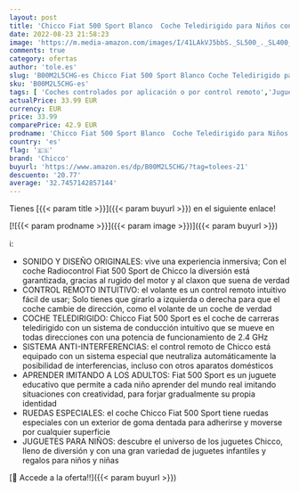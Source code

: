 ```yaml
---
layout: post
title: 'Chicco Fiat 500 Sport Blanco  Coche Teledirigido para Niños con Control Remoto Intuitivo en Forma de Volante  Luces y Sonidos – Coche Radiocontrol Apto para Niños y Niñas de 2 a 6 Años'
date: 2022-08-23 21:58:23
image: 'https://m.media-amazon.com/images/I/41LAkVJ5bbS._SL500_._SL400_.jpg'
comments: true
category: ofertas
author: 'tole.es'
slug: 'B00M2L5CHG-es Chicco Fiat 500 Sport Blanco Coche Teledirigido para Niños...'
sku: 'B00M2L5CHG-es'
tags: [ 'Coches controlados por aplicación o por control remoto','Juguetes','Juguetes y juegos','Radiocontrol','Vehículos controlados por aplicación y control remoto','chicco','🇪🇸', ]
actualPrice: 33.99 EUR
currency: EUR
price: 33.99
comparePrice: 42.9 EUR
prodname: 'Chicco Fiat 500 Sport Blanco  Coche Teledirigido para Niños con Control Remoto Intuitivo en Forma de Volante  Luces y Sonidos – Coche Radiocontrol Apto para Niños y Niñas de 2 a 6 Años'
country: 'es'
flag: '🇪🇸'
brand: 'Chicco'
buyurl: 'https://www.amazon.es/dp/B00M2L5CHG/?tag=tolees-21'
descuento: '20.77'
average: '32.7457142857144'
---
```


Tienes [{{< param title >}}]({{< param buyurl >}}) en el siguiente enlace!

[![{{< param prodname >}}]({{< param image >}})]({{< param buyurl >}})

ℹ️:

- SONIDO Y DISEÑO ORIGINALES: vive una experiencia inmersiva; Con el coche Radiocontrol Fiat 500 Sport de Chicco la diversión está garantizada, gracias al rugido del motor y al claxon que suena de verdad
- CONTROL REMOTO INTUITIVO: el volante es un control remoto intuitivo fácil de usar; Solo tienes que girarlo a izquierda o derecha para que el coche cambie de dirección, como el volante de un coche de verdad
- COCHE TELEDIRIGIDO: Chicco Fiat 500 Sport es el coche de carreras teledirigido con un sistema de conducción intuitivo que se mueve en todas direcciones con una potencia de funcionamiento de 2.4 GHz
- SISTEMA ANTI-INTERFERENCIAS: el control remoto de Chicco está equipado con un sistema especial que neutraliza automáticamente la posibilidad de interferencias, incluso con otros aparatos domésticos
- APRENDER IMITANDO A LOS ADULTOS: Fiat 500 Sport es un juguete educativo que permite a cada niño aprender del mundo real imitando situaciones con creatividad, para forjar gradualmente su propia identidad
- RUEDAS ESPECIALES: el coche Chicco Fiat 500 Sport tiene ruedas especiales con un exterior de goma dentada para adherirse y moverse por cualquier superficie
- JUGUETES PARA NIÑOS: descubre el universo de los juguetes Chicco, lleno de diversión y con una gran variedad de juguetes infantiles y regalos para niños y niñas

[🛒 Accede a la oferta!!]({{< param buyurl >}})
